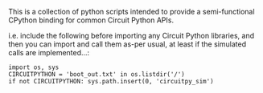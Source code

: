 
This is a collection of python scripts intended to provide a
semi-functional CPython binding for common Circuit Python APIs.

i.e. include the following before importing any Circuit Python libraries,
and then you can import and call them as-per usual, at least if the
simulated calls are implemented...:

```
import os, sys
CIRCUITPYTHON = 'boot_out.txt' in os.listdir('/')
if not CIRCUITPYTHON: sys.path.insert(0, 'circuitpy_sim')
```
